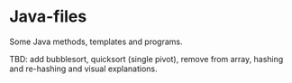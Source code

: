 # Java-files
Some Java methods, templates and programs.

TBD: add bubblesort, quicksort (single pivot), remove from array, hashing and re-hashing and visual explanations.

